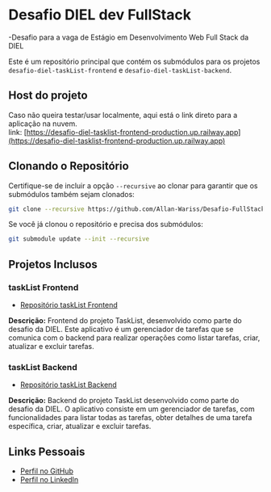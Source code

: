 # Desafio DIEL dev FullStack
-Desafio para a vaga de Estágio em Desenvolvimento Web Full Stack da DIEL

Este é um repositório principal que contém os submódulos para os projetos `desafio-diel-taskList-frontend` e `desafio-diel-taskList-backend`.

## Host do projeto
Caso não queira testar/usar localmente, aqui está o link direto para a aplicação na nuvem.<br>
link: [https://desafio-diel-tasklist-frontend-production.up.railway.app](https://desafio-diel-tasklist-frontend-production.up.railway.app)

## Clonando o Repositório

Certifique-se de incluir a opção `--recursive` ao clonar para garantir que os submódulos também sejam clonados:

```bash
git clone --recursive https://github.com/Allan-Wariss/Desafio-FullStack-DIEL
```

Se você já clonou o repositório e precisa dos submódulos:

```bash
git submodule update --init --recursive
```

## Projetos Inclusos

### taskList Frontend

- [Repositório taskList Frontend](https://github.com/Allan-Wariss/desafio-diel-taskList-frontend)

**Descrição:** Frontend do projeto TaskList, desenvolvido como parte do desafio da DIEL. Este aplicativo é um gerenciador de tarefas que se comunica com o backend para realizar operações como listar tarefas, criar, atualizar e excluir tarefas.

### taskList Backend

- [Repositório taskList Backend](https://github.com/Allan-Wariss/desafio-diel-taskList-backend)

**Descrição:** Backend do projeto TaskList desenvolvido como parte do desafio da DIEL. O aplicativo consiste em um gerenciador de tarefas, com funcionalidades para listar todas as tarefas, obter detalhes de uma tarefa específica, criar, atualizar e excluir tarefas.

## Links Pessoais

- [Perfil no GitHub](https://github.com/Allan-Wariss)
- [Perfil no LinkedIn](https://www.linkedin.com/in/allan-feitosa-wariss-maia/)
